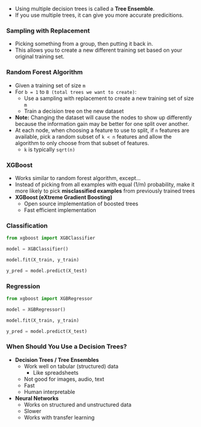 - Using multiple decision trees is called a **Tree Ensemble**.
- If you use multiple trees, it can give you more accurate predicitions.

### Sampling with Replacement
- Picking something from a group, then putting it back in.
- This allows you to create a new different training set based on your original training set.

### Random Forest Algorithm
- Given a training set of size `m`
- For `b = 1` to `B (total trees we want to create)`:
	- Use a sampling with replacement to create a new training set of size `m`
	- Train a decision tree on the new dataset
- **Note:** Changing the dataset will cause the nodes to show up differently because the information gain may be better for one split over another.
- At each node, when choosing a feature to use to split, if `n` features are available, pick a random subset of `k < n` features and allow the algorithm to only choose from that subset of features.
	- `k` is typically `sqrt(n)`

### XGBoost
- Works similar to random forest algorithm, except...
- Instead of picking from all examples with equal (1/m) probability, make it more likely to pick **misclassified examples** from previously trained trees
- **XGBoost (eXtreme Gradient Boosting)**
	- Open source implementation of boosted trees
	- Fast efficient implementation

### Classification
```python
from xgboost import XGBClassifier

model = XGBClassifier()

model.fit(X_train, y_train)

y_pred = model.predict(X_test)
```

### Regression
```python
from xgboost import XGBRegressor

model = XGBRegressor()

model.fit(X_train, y_train)

y_pred = model.predict(X_test)
```

### When Should You Use a Decision Trees?
- **Decision Trees / Tree Ensembles**
	- Work well on tabular (structured) data
		- Like spreadsheets
	- Not good for images, audio, text
	- Fast
	- Human interpretable
- **Neural Networks**
	- Works on structured and unstructured data
	- Slower
	- Works with transfer learning